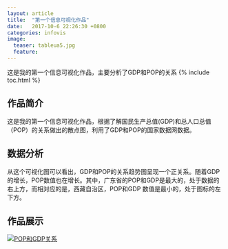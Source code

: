 ```yaml
---
layout: article
title:  "第一个信息可视化作品"
date:   2017-10-6 22:26:30 +0800
categories: infovis
image:
  teaser: tableua5.jpg
  feature: 
---
```

这是我的第一个信息可视化作品，主要分析了GDP和POP的关系
{% include toc.html %}


## 作品简介
这是我的第一个信息可视化作品，根据了解国民生产总值(GDP)和总人口总值（POP）的关系做出的散点图，利用了GDP和POP的国家数据网数据。

## 数据分析
从这个可视化图可以看出，GDP和POP的关系趋势图呈现一个正关系。随着GDP的增长，POP数值也在增长。其中，广东省的POP和GDP是最大的，处于数据的右上方，而相对应的是，西藏自治区，POP和GDP 数值是最小的，处于图标的左下方。
## 作品展示
<div class='tableauPlaceholder' id='viz1515243515965' style='position: relative'>
	<noscript><a href='#'><img alt='POP和GDP关系 ' src='https:&#47;&#47;public.tableau.com&#47;static&#47;images&#47;PO&#47;POPGDP_0&#47;1&#47;1_rss.png' style='border: none' /></a>
	</noscript><object class='tableauViz'  style='display:none;'><param name='host_url' value='https%3A%2F%2Fpublic.tableau.com%2F' /> <param name='embed_code_version' value='3' /> <param name='site_root' value='' /><param name='name' value='POPGDP_0&#47;1' /><param name='tabs' value='no' /><param name='toolbar' value='yes' /><param name='static_image' value='https:&#47;&#47;public.tableau.com&#47;static&#47;images&#47;PO&#47;POPGDP_0&#47;1&#47;1.png' /> <param name='animate_transition' value='yes' /><param name='display_static_image' value='yes' /><param name='display_spinner' value='yes' /><param name='display_overlay' value='yes' /><param name='display_count' value='yes' /><param name='filter' value='publish=yes' />
	</object>
</div>
<script type='text/javascript'>                    var divElement = document.getElementById('viz1515243515965');                    var vizElement = divElement.getElementsByTagName('object')[0];                    vizElement.style.width='100%';vizElement.style.height=(divElement.offsetWidth*0.75)+'px';                    var scriptElement = document.createElement('script');                    scriptElement.src = 'https://public.tableau.com/javascripts/api/viz_v1.js';                    vizElement.parentNode.insertBefore(scriptElement, vizElement);
</script>